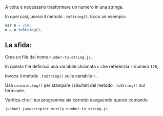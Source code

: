 A volte è necessario trasformare un numero in una stringa.

In quei casi, userai il metodo `.toString()`. Ecco un esempio:

```js
var n = 256;
n = n.toString();
```

## La sfida:

Crea un file dal nome `number-to-string.js`.

In questo file definisci una variabile chiamata `n` che referenzia il numero `128`;

Invoca il metodo `.toString()` sulla variabile `n`.

Usa `console.log()` per stampare i risultati del metodo `.toString()` sul terminale.

Verifica che il tuo programma sia corretto eseguendo questo comando:

```bash
jschool-javascripter verify number-to-string.js
```

